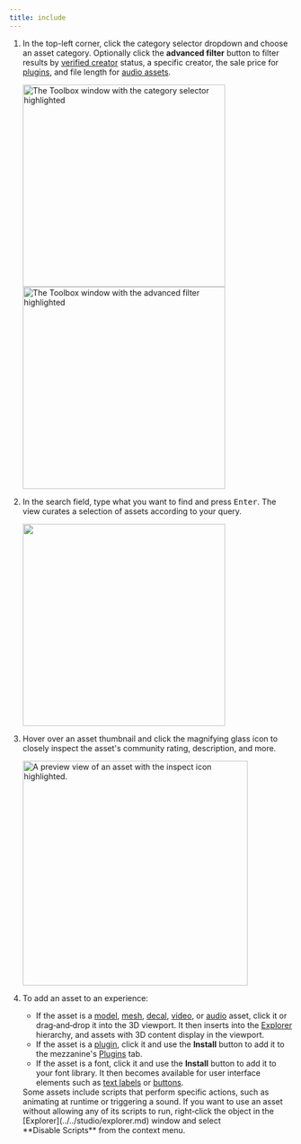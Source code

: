 ```yaml
---
title: include
---
```


1. In the top-left corner, click the category selector dropdown and choose an asset category. Optionally click the **advanced filter** button to filter results by [verified creator](../../production/publishing/account-verification.md) status, a specific creator, the sale price for [plugins](../../studio/plugins.md), and file length for [audio assets](../../audio/assets.md).

	 <Grid container spacing={3}>
	 <Grid item>
	 <img src="../../assets/studio/toolbox/Creator-Store-Category-Selector.png" width="360" alt="The Toolbox window with the category selector highlighted" />
	 </Grid>
	 <Grid item>
	 <img src="../../assets/studio/toolbox/Creator-Store-Advanced-Filter.png" width="360" alt="The Toolbox window with the advanced filter highlighted" />
	 </Grid>
	 </Grid>

2. In the search field, type what you want to find and press <kbd>Enter</kbd>. The view curates a selection of assets according to your query.

	 <img src="../../assets/studio/toolbox/Model-Search-Example.png" width="360" />

3. <Chip label="OPTIONAL" size="small" variant="outlined" /> Hover over an asset thumbnail and click the magnifying glass icon to closely inspect the asset's community rating, description, and more.

   <img src="../../assets/studio/toolbox/Asset-Inspect-Icon.png" width="400" alt="A preview view of an asset with the inspect icon highlighted." />

4. To add an asset to an experience:

   - If the asset is a [model](../../parts/models.md), [mesh](../../parts/meshes.md), [decal](../../parts/textures-decals.md), [video](../../ui/video-frames.md), or [audio](../../audio/assets.md) asset, click it or drag‑and‑drop it into the 3D viewport. It then inserts into the [Explorer](../../studio/explorer.md) hierarchy, and assets with 3D content display in the viewport.
   - If the asset is a [plugin](../../studio/plugins.md), click it and use the **Install** button to add it to the mezzanine's [Plugins](../../studio/plugins-tab.md) tab.
   - If the asset is a font, click it and use the **Install** button to add it to your font library. It then becomes available for user interface elements such as [text labels](../../ui/labels.md) or [buttons](../../ui/buttons.md).

   <Alert severity="info">
   Some assets include scripts that perform specific actions, such as animating at runtime or triggering a sound. If you want to use an asset without allowing any of its scripts to run, right‑click the object in the [Explorer](../../studio/explorer.md) window and select **Disable&nbsp;Scripts** from the context menu.
   </Alert>
